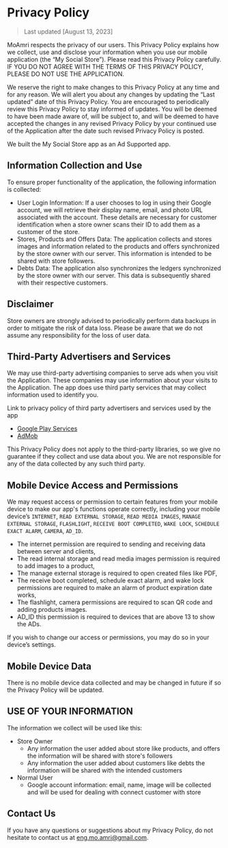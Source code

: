 # Privacy Policy

> Last updated [August 13, 2023]

MoAmri respects the privacy of our users. This Privacy Policy explains how we collect, use and disclose your information when you use our mobile application (the “My Social Store”). Please read this Privacy Policy carefully. IF YOU DO NOT AGREE WITH THE TERMS OF THIS PRIVACY POLICY, PLEASE DO NOT USE THE APPLICATION.

We reserve the right to make changes to this Privacy Policy at any time and for any reason. We will alert you about any changes by updating the “Last updated” date of this Privacy Policy. You are encouraged to periodically review this Privacy Policy to stay informed of updates. You will be deemed to have been made aware of, will be subject to, and will be deemed to have accepted the changes in any revised Privacy Policy by your continued use of the Application after the date such revised Privacy Policy is posted.

We built the My Social Store app as an Ad Supported app.

## **Information Collection and Use**

To ensure proper functionality of the application, the following information is collected:

- User Login Information: If a user chooses to log in using their Google account, we will retrieve their display name, email, and photo URL associated with the account. These details are necessary for customer identification when a store owner scans their ID to add them as a customer of the store.
- Stores, Products and Offers Data: The application collects and stores images and information related to the products and offers synchronized by the store owner with our server. This information is intended to be shared with store followers.
- Debts Data: The application also synchronizes the ledgers synchronized by the store owner with our server. This data is subsequently shared with their respective customers.

## **Disclaimer**

Store owners are strongly advised to periodically perform data backups in order to mitigate the risk of data loss. Please be aware that we do not assume any responsibility for the loss of user data.

## **Third-Party Advertisers and Services**

We may use third-party advertising companies to serve ads when you visit the Application. These companies may use information about your visits to the Application. The app does use third party services that may collect information used to identify you.

Link to privacy policy of third party advertisers and services used by the app

- [Google Play Services](https://www.google.com/policies/privacy/)
- [AdMob](https://support.google.com/admob/answer/6128543?hl=en)

This Privacy Policy does not apply to the third-party libraries, so we give no guarantee if they collect and use data about you. We are not responsible for any of the data collected by any such third party.

## **Mobile Device Access and Permissions**

We may request access or permission to certain features from your mobile device to make our app's functions operate correctly,  including your mobile device’s ```INTERNET```, ```READ EXTERNAL STORAGE```, ```READ MEDIA IMAGES```, ```MANAGE EXTERNAL STORAGE```, ```FLASHLIGHT```, ```RECEIVE BOOT COMPLETED```, ```WAKE LOCK```, ```SCHEDULE EXACT ALARM```, ```CAMERA```, ```AD_ID```. 

- The internet permission are required to sending and receiving data between server and clients,
- The read internal storage and read media images permission is required to add images to a product,
- The manage external storage is required to open created files like PDF,
- The receive boot completed, schedule exact alarm, and wake lock permissions are required to make an alarm of product expiration date works,
- The flashlight, camera permissions are required to scan QR code and adding products images.
- AD_ID this permission is required to devices that are above 13 to show the ADs.
  
If you wish to change our access or permissions, you may do so in your device’s settings.

## **Mobile Device Data**

There is no mobile device data collected and may be changed in future if so the Privacy Policy will be updated.

## **USE OF YOUR INFORMATION**

The information we collect will be used like this:

- Store Owner
  - Any information the user added about store like products, and offers the information will be shared with store's followers
  - Any information the user added about customers like debts the information will be shared with the intended customers
- Normal User
  - Google account information: email, name, image will be collected and will be used for dealing with connect customer with store

## **Contact Us**

If you have any questions or suggestions about my Privacy Policy, do not hesitate to contact us at eng.mo.amri@gmail.com.
